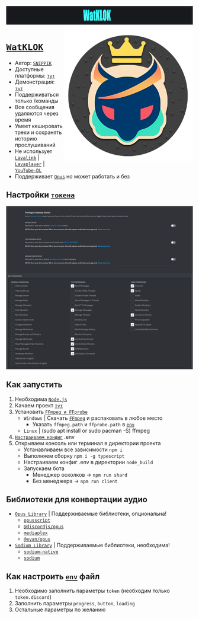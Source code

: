 <center><img src="https://raw.githubusercontent.com/SNIPPIK/WatKLOK/main/.github/resource/Icons/BG.png" alt="centered image" height="50"></center>


[<img align="right" alt="Avatar" width="350px" src="https://raw.githubusercontent.com/SNIPPIK/WatKLOK/main/.github/resource/Icons/Bot.png" />]()

# [`WatKLOK`](https://github.com/SNIPPIK/WatKLOK) 
- Автор: [`SNIPPIK`](https://github.com/SNIPPIK)
- Доступные платформы: [`тут`](src/Handlers/APIs)
- Демонстрация: [`тут`](https://www.youtube.com/watch?v=G7vgPmnt9_8)
- Поддерживаться только /команды
- Все сообщения удаляются через время
- Умеет кешировать треки и сохранять историю прослушиваний
- Не использует [`Lavalink`](https://github.com/lavalink-devs/Lavalink) | [`Lavaplayer`](https://github.com/sedmelluq/lavaplayer) | [`YouTube-DL`](https://youtube-dl.org/)
- Поддерживает [`Opus`](https://wikipedia.org/wiki/Opus) но может работать и без


## Настройки [`токена`](https://discord.com/developers/applications)

<img align="center" alt="PGI Settings" width="1000px" src="https://github.com/SNIPPIK/WatKLOK/blob/main/.github/resource/PGI.png?raw=true" />
<img align="center" alt="Bot Permissions" width="1000px" src="https://github.com/SNIPPIK/WatKLOK/blob/main/.github/resource/Bot Permissions.png?raw=true" />

## Как запустить
1. Необходима [`Node.js`](https://nodejs.org/ru/)
2. Качаем проект [`тут`](https://codeload.github.com/SNIPPIK/WatKLOK/zip/refs/heads/main)
3. Установить [`FFmpeg и FFprobe`](https://github.com/BtbN/FFmpeg-Builds/releases)
   - `Windows` | Скачать [`FFmpeg`](https://ffmpeg.org/) и распаковать в любое место
     - Указать `ffmpeg.path` и `ffprobe.path` в [`env`](.env)
   - `Linux` | (sudo apt install or sudo pacman -S) ffmpeg
4. [`Настраиваем конфиг`](#Как-настроить-env-файл) .env
5. Открываем консоль или терминал в директории проекта
   - Устанавливаем все зависимости `npm i`
   - Выполняем сборку `npm i -g typescript`
   - Настраиваем конфиг .env в директории `node_build`
   - Запускаем бота
     - Менеджер осколков -> `npm run shard`
     - Без менеджера -> `npm run client`


## Библиотеки для конвертации аудио
- [`Opus Library`](src/Modules/voice/utils/Opus.ts) | Поддерживаемые библиотеки, опциональна!
    - [`opusscript`](https://www.npmjs.com/package/opusscript)
    - [`@discordjs/opus`](https://www.npmjs.com/package/@discordjs/opus)
    - [`mediaplex`](https://www.npmjs.com/package/mediaplex)
    - [`@evan/opus`](https://www.npmjs.com/package/@evan/opus)
- [`Sodium Library`](src/Modules/voice/utils/Sodium.ts) | Поддерживаемые библиотеки, необходима!
    - [`sodium-native`](https://www.npmjs.com/package/sodium-native)
    - [`sodium`](https://www.npmjs.com/package/sodium)



## Как настроить [`env`](.env) файл
1. Необходимо заполнить параметры `token` (необходим только `token.discord`)
2. Заполнить параметры `progress`, `button`, `loading`
3. Остальные параметры по желанию